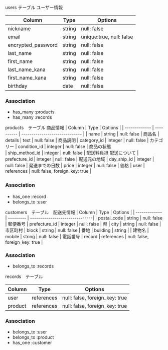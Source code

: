 users テーブル  ユーザー情報
  
| Column             | Type   | Options                  |
| ------------------ | -----  | -------------------------|
| nickname           | string | null: false              | ニックネーム
| email              | string | unique:true, null: false | メールアドレス
| encrypted_password | string | null: false              | パスワード
| last_name          | string | null: false              | 姓
| first_name	       | string | null: false              | 名
| last_name_kana     | string | null: false              | 姓カナ
| first_name_kana	   | string | null: false              | 名カナ
| birthday           | date   | null: false              | 生年月日

### Association
- has_many :products
- has_many :records

products　テーブル 商品情報
| Column         | Type       | Options                        |
| -------------  | ---------- | ------------------------------ |
| name           | string     | null: false                    | 商品名
| details        | text       | null: false                    | 商品説明
| category_id    | integer    | null: false                    | カテゴリー
| condition_id   | integer    | null: false                    | 商品の状態   
| ship_method_id | integer    | null: false                    | 配送料負担         配送について
| prefecture_id  | integer    | null: false                    | 配送元の地域
| day_ship_id    | integer    | null: false                    | 発送までの日数
| price          | integer    | null: false                    | 価格
| user           | references | null: false, foreign_key: true |
### Association　
- has_one :record
- belongs_to :user




customers　テーブル　配送先情報
| Column         | Type       | Options                        |
| -------------  | ---------  | -------------------------------|
| postal_code    | string     | null: false                    | 郵便番号
| prefecture_id  | integer    | null: false                    | 県
| city           | string     | null: false                    | 市区町村
| block          | string     | null: false                    | 番地
| building       | string     |                                | 建物名
| mobile         | string     | null: false                    | 電話番号
| record         | references | null: false, foreign_key: true |


### Association
- belongs_to :records





records　テーブル

| Column  | Type       | Options                        |
| ------- | --------   |--------------------------------|
| user    | references | null: false, foreign_key: true |誰が買うか
| product | references | null: false, foreign_key: true |商品名

### Association
- belongs_to :user
- belongs_to :product
- has_one :customer
